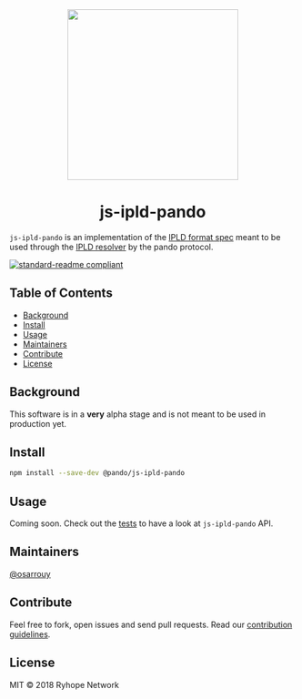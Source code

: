 <div align="center">
  <img align="center" src="https://github.com/wespr/pando/blob/master/visuals/logo-noname.png" height="300px" />
  <h1>js-ipld-pando</h1>
</div>

`js-ipld-pando` is an implementation of the [IPLD format spec](https://github.com/ipld/interface-ipld-format) meant to be used through the [IPLD resolver](https://github.com/ipld/js-ipld) by the pando protocol.

[![standard-readme compliant](https://img.shields.io/badge/standard--readme-OK-green.svg?style=flat-square)](https://github.com/RichardLitt/standard-readme)

## Table of Contents

- [Background](#background)
- [Install](#install)
- [Usage](#usage)
- [Maintainers](#maintainers)
- [Contribute](#contribute)
- [License](#license)

## Background

This software is in a **very** alpha stage and is not meant to be used in production yet.

## Install

```zsh
npm install --save-dev @pando/js-ipld-pando
```

## Usage

Coming soon. Check out the [tests](test/) to have a look at `js-ipld-pando` API.

## Maintainers

[@osarrouy](https://github.com/osarrouy)

## Contribute

Feel free to fork, open issues and send pull requests. Read our [contribution guidelines](https://github.com/wespr/pando/blob/master/github/CONTRIBUTING.md).

## License

MIT © 2018 Ryhope Network
